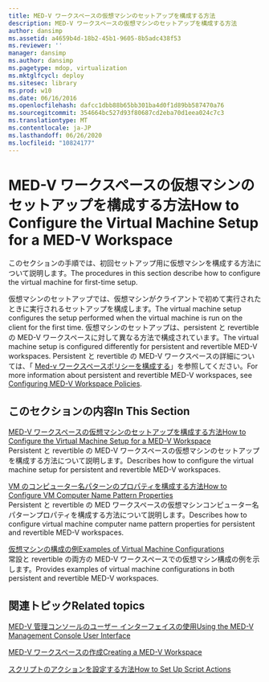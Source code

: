 ```yaml
---
title: MED-V ワークスペースの仮想マシンのセットアップを構成する方法
description: MED-V ワークスペースの仮想マシンのセットアップを構成する方法
author: dansimp
ms.assetid: a4659b4d-18b2-45b1-9605-8b5adc438f53
ms.reviewer: ''
manager: dansimp
ms.author: dansimp
ms.pagetype: mdop, virtualization
ms.mktglfcycl: deploy
ms.sitesec: library
ms.prod: w10
ms.date: 06/16/2016
ms.openlocfilehash: dafcc1dbb88b65bb301ba4d0f1d89bb587470a76
ms.sourcegitcommit: 354664bc527d93f80687cd2eba70d1eea024c7c3
ms.translationtype: MT
ms.contentlocale: ja-JP
ms.lasthandoff: 06/26/2020
ms.locfileid: "10824177"
---
```

# <span data-ttu-id="1ac39-103">MED-V ワークスペースの仮想マシンのセットアップを構成する方法</span><span class="sxs-lookup"><span data-stu-id="1ac39-103">How to Configure the Virtual Machine Setup for a MED-V Workspace</span></span>


<span data-ttu-id="1ac39-104">このセクションの手順では、初回セットアップ用に仮想マシンを構成する方法について説明します。</span><span class="sxs-lookup"><span data-stu-id="1ac39-104">The procedures in this section describe how to configure the virtual machine for first-time setup.</span></span>

<span data-ttu-id="1ac39-105">仮想マシンのセットアップでは、仮想マシンがクライアントで初めて実行されたときに実行されるセットアップを構成します。</span><span class="sxs-lookup"><span data-stu-id="1ac39-105">The virtual machine setup configures the setup performed when the virtual machine is run on the client for the first time.</span></span> <span data-ttu-id="1ac39-106">仮想マシンのセットアップは、persistent と revertible の MED-V ワークスペースに対して異なる方法で構成されています。</span><span class="sxs-lookup"><span data-stu-id="1ac39-106">The virtual machine setup is configured differently for persistent and revertible MED-V workspaces.</span></span> <span data-ttu-id="1ac39-107">Persistent と revertible の MED-V ワークスペースの詳細については、「 [Med-v ワークスペースポリシーを構成する](configuring-med-v-workspace-policies.md)」を参照してください。</span><span class="sxs-lookup"><span data-stu-id="1ac39-107">For more information about persistent and revertible MED-V workspaces, see [Configuring MED-V Workspace Policies](configuring-med-v-workspace-policies.md).</span></span>

## <span data-ttu-id="1ac39-108">このセクションの内容</span><span class="sxs-lookup"><span data-stu-id="1ac39-108">In This Section</span></span>


<a href="" id="how-to-configure-the-virtual-machine-setup-for-a-med-v-workspace"></a>[<span data-ttu-id="1ac39-109">MED-V ワークスペースの仮想マシンのセットアップを構成する方法</span><span class="sxs-lookup"><span data-stu-id="1ac39-109">How to Configure the Virtual Machine Setup for a MED-V Workspace</span></span>](how-to-configure-the-virtual-machine-setup-for-a-med-v-workspacemedvv2.md)  
<span data-ttu-id="1ac39-110">Persistent と revertible の MED-V ワークスペースの仮想マシンのセットアップを構成する方法について説明します。</span><span class="sxs-lookup"><span data-stu-id="1ac39-110">Describes how to configure the virtual machine setup for persistent and revertible MED-V workspaces.</span></span>

<a href="" id="how-to-configure-vm-computer-name-pattern-properties"></a>[<span data-ttu-id="1ac39-111">VM のコンピューター名パターンのプロパティを構成する方法</span><span class="sxs-lookup"><span data-stu-id="1ac39-111">How to Configure VM Computer Name Pattern Properties</span></span>](how-to-configure-vm-computer-name-pattern-propertiesmedvv2.md)  
<span data-ttu-id="1ac39-112">Persistent と revertible の MED ワークスペースの仮想マシンコンピューター名パターンプロパティを構成する方法について説明します。</span><span class="sxs-lookup"><span data-stu-id="1ac39-112">Describes how to configure virtual machine computer name pattern properties for persistent and revertible MED-V workspaces.</span></span>

<a href="" id="examples-of-virtual-machine-configurations"></a>[<span data-ttu-id="1ac39-113">仮想マシンの構成の例</span><span class="sxs-lookup"><span data-stu-id="1ac39-113">Examples of Virtual Machine Configurations</span></span>](examples-of-virtual-machine-configurationsv2.md)  
<span data-ttu-id="1ac39-114">常設と revertible の両方の MED-V ワークスペースでの仮想マシン構成の例を示します。</span><span class="sxs-lookup"><span data-stu-id="1ac39-114">Provides examples of virtual machine configurations in both persistent and revertible MED-V workspaces.</span></span>

## <span data-ttu-id="1ac39-115">関連トピック</span><span class="sxs-lookup"><span data-stu-id="1ac39-115">Related topics</span></span>


[<span data-ttu-id="1ac39-116">MED-V 管理コンソールのユーザー インターフェイスの使用</span><span class="sxs-lookup"><span data-stu-id="1ac39-116">Using the MED-V Management Console User Interface</span></span>](using-the-med-v-management-console-user-interface.md)

[<span data-ttu-id="1ac39-117">MED-V ワークスペースの作成</span><span class="sxs-lookup"><span data-stu-id="1ac39-117">Creating a MED-V Workspace</span></span>](creating-a-med-v-workspacemedv-10-sp1.md)

[<span data-ttu-id="1ac39-118">スクリプトのアクションを設定する方法</span><span class="sxs-lookup"><span data-stu-id="1ac39-118">How to Set Up Script Actions</span></span>](how-to-set-up-script-actions.md)

 

 






